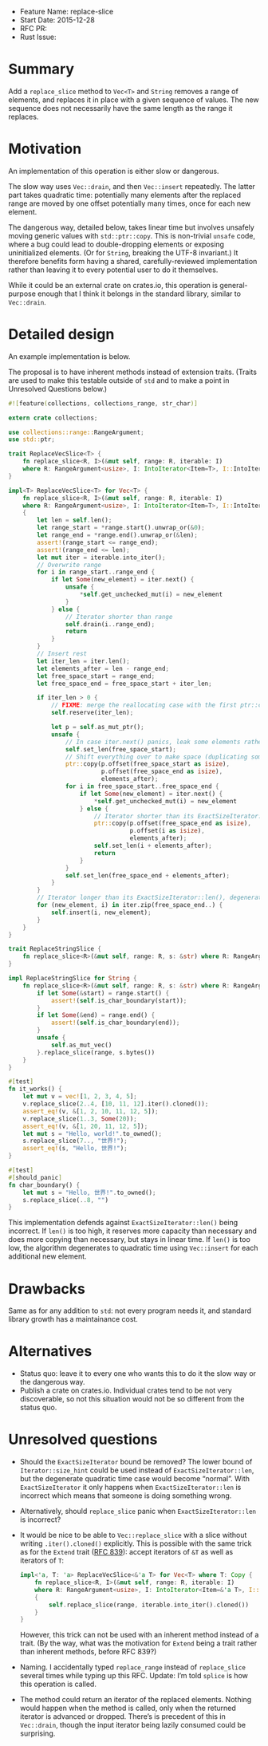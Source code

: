 - Feature Name: replace-slice
- Start Date: 2015-12-28
- RFC PR:
- Rust Issue:

# Summary
[summary]: #summary

Add a `replace_slice` method to `Vec<T>` and `String` removes a range of elements,
and replaces it in place with a given sequence of values.
The new sequence does not necessarily have the same length as the range it replaces.

# Motivation
[motivation]: #motivation

An implementation of this operation is either slow or dangerous.

The slow way uses `Vec::drain`, and then `Vec::insert` repeatedly.
The latter part takes quadratic time:
potentially many elements after the replaced range are moved by one offset
potentially many times, once for each new element.

The dangerous way, detailed below, takes linear time
but involves unsafely moving generic values with `std::ptr::copy`.
This is non-trivial `unsafe` code, where a bug could lead to double-dropping elements
or exposing uninitialized elements.
(Or for `String`, breaking the UTF-8 invariant.)
It therefore benefits form having a shared, carefully-reviewed implementation
rather than leaving it to every potential user to do it themselves.

While it could be an external crate on crates.io,
this operation is general-purpose enough that I think it belongs in the standard library,
similar to `Vec::drain`.

# Detailed design
[design]: #detailed-design

An example implementation is below.

The proposal is to have inherent methods instead of extension traits.
(Traits are used to make this testable outside of `std`
and to make a point in Unresolved Questions below.)

```rust
#![feature(collections, collections_range, str_char)]

extern crate collections;

use collections::range::RangeArgument;
use std::ptr;

trait ReplaceVecSlice<T> {
    fn replace_slice<R, I>(&mut self, range: R, iterable: I)
    where R: RangeArgument<usize>, I: IntoIterator<Item=T>, I::IntoIter: ExactSizeIterator;
}

impl<T> ReplaceVecSlice<T> for Vec<T> {
    fn replace_slice<R, I>(&mut self, range: R, iterable: I)
    where R: RangeArgument<usize>, I: IntoIterator<Item=T>, I::IntoIter: ExactSizeIterator
    {
        let len = self.len();
        let range_start = *range.start().unwrap_or(&0);
        let range_end = *range.end().unwrap_or(&len);
        assert!(range_start <= range_end);
        assert!(range_end <= len);
        let mut iter = iterable.into_iter();
        // Overwrite range
        for i in range_start..range_end {
            if let Some(new_element) = iter.next() {
                unsafe {
                    *self.get_unchecked_mut(i) = new_element
                }
            } else {
                // Iterator shorter than range
                self.drain(i..range_end);
                return
            }
        }
        // Insert rest
        let iter_len = iter.len();
        let elements_after = len - range_end;
        let free_space_start = range_end;
        let free_space_end = free_space_start + iter_len;

        if iter_len > 0 {
            // FIXME: merge the reallocating case with the first ptr::copy below?
            self.reserve(iter_len);

            let p = self.as_mut_ptr();
            unsafe {
                // In case iter.next() panics, leak some elements rather than risk double-freeing them.
                self.set_len(free_space_start);
                // Shift everything over to make space (duplicating some elements).
                ptr::copy(p.offset(free_space_start as isize),
                          p.offset(free_space_end as isize),
                          elements_after);
                for i in free_space_start..free_space_end {
                    if let Some(new_element) = iter.next() {
                        *self.get_unchecked_mut(i) = new_element
                    } else {
                        // Iterator shorter than its ExactSizeIterator::len()
                        ptr::copy(p.offset(free_space_end as isize),
                                  p.offset(i as isize),
                                  elements_after);
                        self.set_len(i + elements_after);
                        return
                    }
                }
                self.set_len(free_space_end + elements_after);
            }
        }
        // Iterator longer than its ExactSizeIterator::len(), degenerate to quadratic time
        for (new_element, i) in iter.zip(free_space_end..) {
            self.insert(i, new_element);
        }
    }
}

trait ReplaceStringSlice {
    fn replace_slice<R>(&mut self, range: R, s: &str) where R: RangeArgument<usize>;
}

impl ReplaceStringSlice for String {
    fn replace_slice<R>(&mut self, range: R, s: &str) where R: RangeArgument<usize> {
        if let Some(&start) = range.start() {
            assert!(self.is_char_boundary(start));
        }
        if let Some(&end) = range.end() {
            assert!(self.is_char_boundary(end));
        }
        unsafe {
            self.as_mut_vec()
        }.replace_slice(range, s.bytes())
    }
}

#[test]
fn it_works() {
    let mut v = vec![1, 2, 3, 4, 5];
    v.replace_slice(2..4, [10, 11, 12].iter().cloned());
    assert_eq!(v, &[1, 2, 10, 11, 12, 5]);
    v.replace_slice(1..3, Some(20));
    assert_eq!(v, &[1, 20, 11, 12, 5]);
    let mut s = "Hello, world!".to_owned();
    s.replace_slice(7.., "世界!");
    assert_eq!(s, "Hello, 世界!");
}

#[test]
#[should_panic]
fn char_boundary() {
    let mut s = "Hello, 世界!".to_owned();
    s.replace_slice(..8, "")
}
```

This implementation defends against `ExactSizeIterator::len()` being incorrect.
If `len()` is too high, it reserves more capacity than necessary
and does more copying than necessary,
but stays in linear time.
If `len()` is too low, the algorithm degenerates to quadratic time
using `Vec::insert` for each additional new element.

# Drawbacks
[drawbacks]: #drawbacks

Same as for any addition to `std`:
not every program needs it, and standard library growth has a maintainance cost.

# Alternatives
[alternatives]: #alternatives

* Status quo: leave it to every one who wants this to do it the slow way or the dangerous way.
* Publish a crate on crates.io.
  Individual crates tend to be not very discoverable,
  so not this situation would not be so different from the status quo.

# Unresolved questions
[unresolved]: #unresolved-questions

* Should the `ExactSizeIterator` bound be removed?
  The lower bound of `Iterator::size_hint` could be used instead of `ExactSizeIterator::len`,
  but the degenerate quadratic time case would become “normal”.
  With `ExactSizeIterator` it only happens when `ExactSizeIterator::len` is incorrect
  which means that someone is doing something wrong.

* Alternatively, should `replace_slice` panic when `ExactSizeIterator::len` is incorrect?

* It would be nice to be able to `Vec::replace_slice` with a slice
  without writing `.iter().cloned()` explicitly.
  This is possible with the same trick as for the `Extend` trait
  ([RFC 839](https://github.com/rust-lang/rfcs/blob/master/text/0839-embrace-extend-extinguish.md)):
  accept iterators of `&T` as well as iterators of `T`:

  ```rust
  impl<'a, T: 'a> ReplaceVecSlice<&'a T> for Vec<T> where T: Copy {
      fn replace_slice<R, I>(&mut self, range: R, iterable: I)
      where R: RangeArgument<usize>, I: IntoIterator<Item=&'a T>, I::IntoIter: ExactSizeIterator
      {
          self.replace_slice(range, iterable.into_iter().cloned())
      }
  }
  ```

  However, this trick can not be used with an inherent method instead of a trait.
  (By the way, what was the motivation for `Extend` being a trait rather than inherent methods,
  before RFC 839?)

* Naming.
  I accidentally typed `replace_range` instead of `replace_slice` several times
  while typing up this RFC.
  Update: I’m told `splice` is how this operation is called.

* The method could return an iterator of the replaced elements.
  Nothing would happen when the method is called,
  only when the returned iterator is advanced or dropped.
  There’s is precedent of this in `Vec::drain`,
  though the input iterator being lazily consumed could be surprising.
